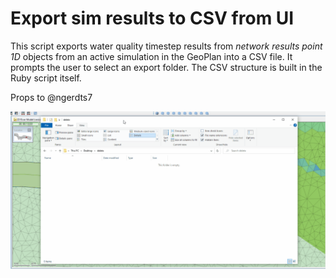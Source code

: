 # Export sim results to CSV from UI
This script exports water quality timestep results from _network results point 1D_ objects from an active simulation in the GeoPlan into a CSV file. It prompts the user to select an export folder. The CSV structure is built in the Ruby script itself.

Props to @ngerdts7

![](gif001.gif)